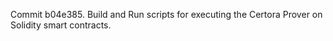 Commit b04e385.                    Build and Run scripts for executing the Certora Prover on Solidity smart contracts.